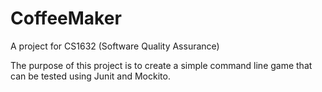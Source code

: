 # CoffeeMaker
A project for CS1632 (Software Quality Assurance)

The purpose of this project is to create a simple command line game that can be tested using Junit and Mockito.
